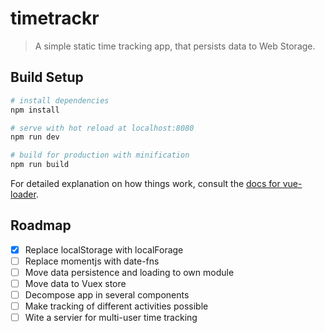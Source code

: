 # timetrackr

> A simple static time tracking app, that persists data to Web Storage.

## Build Setup

``` bash
# install dependencies
npm install

# serve with hot reload at localhost:8080
npm run dev

# build for production with minification
npm run build
```

For detailed explanation on how things work, consult the [docs for vue-loader](http://vuejs.github.io/vue-loader).

## Roadmap

- [x] Replace localStorage with localForage
- [ ] Replace momentjs with date-fns
- [ ] Move data persistence and loading to own module
- [ ] Move data to Vuex store
- [ ] Decompose app in several components
- [ ] Make tracking of different activities possible
- [ ] Wite a servier for multi-user time tracking

